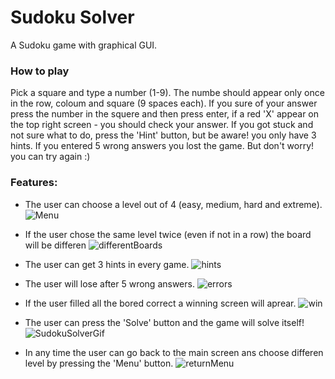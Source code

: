# Sudoku Solver
A Sudoku game with graphical GUI.

### How to play
Pick a square and type a number (1-9).
The numbe should appear only once in the row, coloum and square (9 spaces each).
If you sure of your answer press the number in the squere and then press enter,
if a red 'X' appear on the top right screen - you should check your answer.
If you got stuck and not sure what to do, press the 'Hint' button, but be aware! you only have 3 hints.
If you entered 5 wrong answers you lost the game. But don't worry! you can try again :)

### Features:
* The user can choose a level out of 4 (easy, medium, hard and extreme).
![Menu](https://user-images.githubusercontent.com/49832265/95656990-8d250180-0b1a-11eb-9be2-c7d513932a9c.jpg)





* If the user chose the same level twice (even if not in a row) the board will be differen
![differentBoards](https://user-images.githubusercontent.com/49832265/95657191-bf832e80-0b1b-11eb-9158-afdd28070950.gif)





* The user can get 3 hints in every game.
![hints](https://user-images.githubusercontent.com/49832265/95657356-cbbbbb80-0b1c-11eb-8050-dddec925b1d9.gif)





* The user will lose after 5 wrong answers.
![errors](https://user-images.githubusercontent.com/49832265/95657534-a3808c80-0b1d-11eb-83d7-a2e8ae84e7c7.gif)





* If the user filled all the bored correct a winning screen will aprear.
![win](https://user-images.githubusercontent.com/49832265/95657822-51d90180-0b1f-11eb-8517-a3d96e111073.gif)





* The user can press the 'Solve' button and the game will solve itself!
![SudokuSolverGif](https://user-images.githubusercontent.com/49832265/95656576-02db9e00-0b18-11eb-87b8-0660d45e6b65.gif)





* In any time the user can go back to the main screen ans choose differen level by pressing the 'Menu' button.
![returnMenu](https://user-images.githubusercontent.com/49832265/95657886-a11f3200-0b1f-11eb-9187-19b4c36394ac.gif)